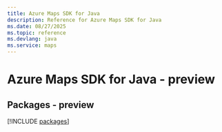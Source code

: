 ```yaml
---
title: Azure Maps SDK for Java
description: Reference for Azure Maps SDK for Java
ms.date: 08/27/2025
ms.topic: reference
ms.devlang: java
ms.service: maps
---
```

# Azure Maps SDK for Java - preview
## Packages - preview
[!INCLUDE [packages](maps-index.md)]